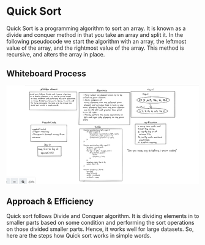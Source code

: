 # Quick Sort

Quick Sort is a programming algorithm to sort an array. It is known as a divide and conquer method in that you take an array and split it. In the following pseudocode we start the algorithm with an array, the leftmost value of the array, and the rightmost value of the array. This method is recursive, and alters the array in place.

## Whiteboard Process

<!-- Embedded whiteboard image -->

![Quick Sort](quickSort.PNG)

## Approach & Efficiency

Quick sort follows Divide and Conquer algorithm. It is dividing elements in to smaller parts based on some condition and performing the sort operations on those divided smaller parts. Hence, it works well for large datasets. So, here are the steps how Quick sort works in simple words.

